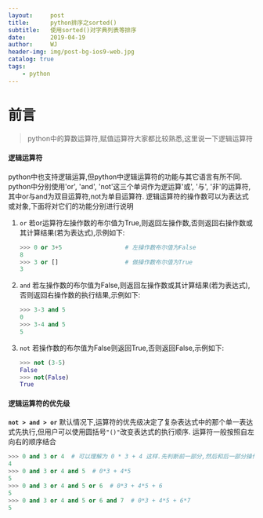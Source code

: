 ```yaml
---
layout:     post
title:      python排序之sorted()
subtitle:   使用sorted()对字典列表等排序
date:       2019-04-19
author:     WJ
header-img: img/post-bg-ios9-web.jpg
catalog: true
tags:
    - python
---
```


# 前言
> python中的算数运算符,赋值运算符大家都比较熟悉,这里说一下逻辑运算符

#### 逻辑运算符
python中也支持逻辑运算,但python中逻辑运算符的功能与其它语言有所不同. python中分别使用'or', 'and', 'not'这三个单词作为逻运算'或', '与', '非'的运算符,其中or与and为双目运算符,not为单目运算符.
逻辑运算符的操作数可以为表达式或对象,下面将对它们的功能分别进行说明
1. `or`
    若or运算符左操作数的布尔值为True,则返回左操作数,否则返回右操作数或其计算结果(若为表达式),示例如下:
    ```py
    >>> 0 or 3+5                  # 左操作数布尔值为False
    8
    >>> 3 or []                   # 做操作数布尔值为True
    3
    ```
2. `and`
    若左操作数的布尔值为False,则返回左操作数或其计算结果(若为表达式),否则返回右操作数的执行结果,示例如下:
    ```py
    >>> 3-3 and 5
    0
    >>> 3-4 and 5
    5
3. `not`
    若操作数的布尔值为False则返回True,否则返回False,示例如下:
    ```py
    >>> not (3-5)
    False
    >>> not(False)
    True
    ```
#### 逻辑运算符的优先级
**`not > and > or`**
默认情况下,运算符的优先级决定了复杂表达式中的那个单一表达式先执行,但用户可以使用圆括号`"()"`改变表达式的执行顺序.
运算符一般按照自左向右的顺序结合
```py
>>> 0 and 3 or 4  # 可以理解为 0 * 3 + 4 这样.先判断前一部分,然后和后一部分操作
4
>>> 0 and 3 or 4 and 5  # 0*3 + 4*5
5
>>> 0 and 3 or 4 and 5 or 6  # 0*3 + 4*5 + 6
5
>>> 0 and 3 or 4 and 5 or 6 and 7  # 0*3 + 4*5 + 6*7
5
```